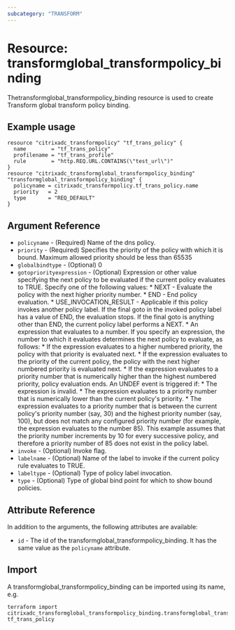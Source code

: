 ```yaml
---
subcategory: "TRANSFORM"
---
```


# Resource: transformglobal_transformpolicy_binding

Thetransformglobal_transformpolicy_binding resource is used to create Transform global transform policy binding.


## Example usage

```hcl
resource "citrixadc_transformpolicy" "tf_trans_policy" {
  name        = "tf_trans_policy"
  profilename = "tf_trans_profile"
  rule        = "http.REQ.URL.CONTAINS(\"test_url\")"
}
resource "citrixadc_transformglobal_transformpolicy_binding" "transformglobal_transformpolicy_binding" {
  policyname = citrixadc_transformpolicy.tf_trans_policy.name
  priority   = 2
  type       = "REQ_DEFAULT"
}
```


## Argument Reference

* `policyname` - (Required) Name of the dns policy.
* `priority` - (Required) Specifies the priority of the policy with which it is bound. Maximum allowed priority should be less than 65535
* `globalbindtype` - (Optional) 0
* `gotopriorityexpression` - (Optional) Expression or other value specifying the next policy to be evaluated if the current policy evaluates to TRUE.  Specify one of the following values: * NEXT - Evaluate the policy with the next higher priority number. * END - End policy evaluation. * USE_INVOCATION_RESULT - Applicable if this policy invokes another policy label. If the final goto in the invoked policy label has a value of END, the evaluation stops. If the final goto is anything other than END, the current policy label performs a NEXT. * An expression that evaluates to a number. If you specify an expression, the number to which it evaluates determines the next policy to evaluate, as follows: * If the expression evaluates to a higher numbered priority, the policy with that priority is evaluated next. * If the expression evaluates to the priority of the current policy, the policy with the next higher numbered priority is evaluated next. * If the expression evaluates to a priority number that is numerically higher than the highest numbered priority, policy evaluation ends. An UNDEF event is triggered if: * The expression is invalid. * The expression evaluates to a priority number that is numerically lower than the current policy's priority. * The expression evaluates to a priority number that is between the current policy's priority number (say, 30) and the highest priority number (say, 100), but does not match any configured priority number (for example, the expression evaluates to the number 85). This example assumes that the priority number increments by 10 for every successive policy, and therefore a priority number of 85 does not exist in the policy label.
* `invoke` - (Optional) Invoke flag.
* `labelname` - (Optional) Name of the label to invoke if the current policy rule evaluates to TRUE.
* `labeltype` - (Optional) Type of policy label invocation.
* `type` - (Optional) Type of global bind point for which to show bound policies.


## Attribute Reference

In addition to the arguments, the following attributes are available:

* `id` - The id of the transformglobal_transformpolicy_binding. It has the same value as the `policyname` attribute.


## Import

A transformglobal_transformpolicy_binding can be imported using its name, e.g.

```shell
terraform import citrixadc_transformglobal_transformpolicy_binding.transformglobal_transformpolicy_binding tf_trans_policy
```
